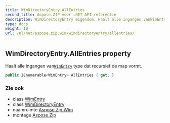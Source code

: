 ```yaml
---
title: WimDirectoryEntry.AllEntries
second_title: Aspose.ZIP voor .NET API-referentie
description: WimDirectoryEntry eigendom. Haalt alle ingangen vanWimEntry type dat recursief de map vormt.
type: docs
weight: 10
url: /nl/net/aspose.zip.wim/wimdirectoryentry/allentries/
---
```

## WimDirectoryEntry.AllEntries property

Haalt alle ingangen van[`WimEntry`](../../wimentry/) type dat recursief de map vormt.

```csharp
public IEnumerable<WimEntry> AllEntries { get; }
```

### Zie ook

* class [WimEntry](../../wimentry/)
* class [WimDirectoryEntry](../)
* naamruimte [Aspose.Zip.Wim](../../wimdirectoryentry/)
* montage [Aspose.Zip](../../../)


